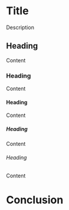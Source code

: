 # Title
Description
## Heading
Content
### Heading
Content
#### Heading
Content
##### Heading
Content
###### Heading
Content
# Conclusion
